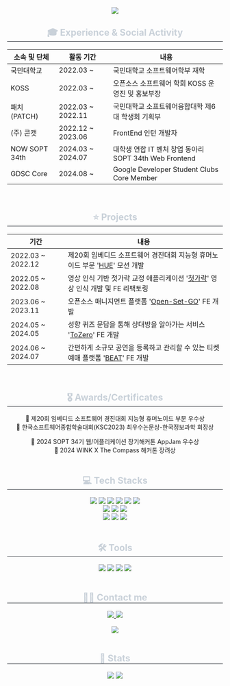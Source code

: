 <div align= "center">
    <img src="https://capsule-render.vercel.app/api?type=waving&color=e19898&height=180&text=Yun%20Sinji&animation=&fontColor=e4d2d2&fontSize=70" />
    </div>
    <div align= "center">
    <h2 style="border-bottom: 1px solid #21262d; color: #c9d1d9;"> 🎓 Experience & Social Activity </h2> 
    <div style="margin: 0 auto; text-align: center;" align= "center">
          </div>
        <table class="tg"><thead>
  <tr>
    <th class="tg-c3ow">소속 및 단체</th>
    <th class="tg-c3ow">활동 기간</th>
    <th class="tg-c3ow">내용</th>
  </tr></thead>
<tbody>
  <tr>
    <td class="tg-c3ow">국민대학교</td>
    <td class="tg-c3ow">2022.03 ~</td>
    <td class="tg-c3ow">국민대학교 소프트웨어학부 재학</td>
  </tr>
  <tr>
    <td class="tg-c3ow">KOSS</td>
    <td class="tg-0pky">2022.03 ~</td>
    <td class="tg-0pky">오픈소스 소프트웨어 학회 KOSS 운영진 및 홍보부장</td>
  </tr>
  <tr>
    <td class="tg-0pky">패치 (PATCH)</td>
    <td class="tg-nrix">2022.03 ~ 2022.11</td>
    <td class="tg-0pky">국민대학교 소프트웨어융합대학 제6대 학생회 기획부</td>
  </tr>
  <tr>
    <td class="tg-baqh">(주) 콘캣</td>
    <td class="tg-0lax">2022.12 ~ 2023.06</td>
    <td class="tg-baqh">FrontEnd 인턴 개발자</td>
  </tr>
  <tr>
    <td class="tg-0lax">NOW SOPT 34th</td>
    <td class="tg-0lax">2024.03 ~ 2024.07</td>
    <td class="tg-0lax">대학생 연합 IT 벤처 창업 동아리 SOPT 34th Web Frontend</td>
  </tr>
 <tr>
    <td class="tg-0lax">GDSC Core</td>
    <td class="tg-0lax">2024.08 ~ </td>
    <td class="tg-0lax">Google Developer Student Clubs Core Member</td>
  </tr>
</tbody>
</table>
</div>
<br/>
    <div align= "center">
    <h2 style="border-bottom: 1px solid #21262d; color: #c9d1d9;"> ⭐ Projects </h2> 
    <div style="margin: 0 auto; text-align: center;" align= "center">
</div>
<table class="tg"><thead>
  <tr>
    <th class="tg-c3ow">기간</th>
    <th class="tg-c3ow">내용</th>
  </tr></thead>
<tbody>
  <tr>
    <td class="tg-c3ow">2022.03 ~ 2022.12</td>
    <td class="tg-c3ow">제20회 임베디드 소프트웨어 경진대회 지능형 휴머노이드 부문 '<a href="https://github.com/2022HUE/2022ESWContest_robot_2005">HUE</a>' 모션 개발</td>
  </tr>
  <tr>
    <td class="tg-c3ow">2022.05 ~ 2022.08</td>
    <td class="tg-0pky">영상 인식 기반 젓가락 교정 애플리케이션 '<a href="https://github.com/2022HUE/Firstick-APP">첫가락</a>' 영상 인식 개발 및 FE 리팩토링</td>
  </tr>
  <tr>
    <td class="tg-0pky">2023.06 ~ 2023.11</td>
    <td class="tg-nrix">오픈소스 매니지먼트 플랫폼 '<a href="https://github.com/AgainIoT/Open-Set-Go">Open-Set-GO</a>' FE 개발</td>
  </tr>
  <tr>
    <td class="tg-baqh">2024.05 ~ 2024.05</td>
    <td class="tg-0lax">성향 퀴즈 문답을 통해 상대방을 알아가는 서비스 '<a href="https://github.com/SOPT-Hackathon-Web4/sopkathon-client">ToZero</a>' FE 개발</td>
  </tr>
  <tr>
    <td class="tg-0lax">2024.06 ~ 2024.07</td>
    <td class="tg-0lax">간편하게 소규모 공연을 등록하고 관리할 수 있는 티켓 예매 플랫폼 '<a href="https://github.com/TEAM-BEAT/BEAT-Client">BEAT</a>' FE 개발</td>
  </tr>
</tbody>
</table>
    </div>
    <br/>
     <div align= "center">
    <h2 style="border-bottom: 1px solid #21262d; color: #c9d1d9;"> 🎖️ Awards/Certificates </h2> 
    <div style="margin: 0 auto; text-align: center;" align= "center">
    </div>
<d>🥈 제20회 임베디드 소프트웨어 경진대회 지능형 휴머노이드 부문 우수상</d>
     <br/>
<d>🏅 한국소프트웨어종합학술대회(KSC2023) 최우수논문상-한국정보과학 회장상</d>

<d>🥈 2024 SOPT 34기 웹/어플리케이션 장기해커톤 AppJam 우수상</d>     <br/>
<d>🥉 2024 WINK X The Compass 해커톤 장려상</d>
<br/>
<br/>
<div align= "center">
<h2 style="border-bottom: 1px solid #21262d; color: #c9d1d9;"> 💻 Tech Stacks </h2> 
<div style="margin: 0 auto; text-align: center;" align= "center"> <img src="https://img.shields.io/badge/HTML5-E34F26?style=for-the-badge&logo=HTML5&logoColor=white">
      <img src="https://img.shields.io/badge/CSS3-1572B6?style=for-the-badge&logo=CSS3&logoColor=white">
      <img src="https://img.shields.io/badge/Javascript-F7DF1E?style=for-the-badge&logo=Javascript&logoColor=white">
      <img src="https://img.shields.io/badge/typescript-%23007ACC.svg?style=for-the-badge&logo=typescript&logoColor=white">
      <img src="https://img.shields.io/badge/React-61DAFB?style=for-the-badge&logo=React&logoColor=white">
      <img src="https://img.shields.io/badge/StyledComponents-DB7093?style=for-the-badge&logo=StyledComponents&logoColor=white">
      <br/><img src="https://img.shields.io/badge/Dart-0175C2?style=for-the-badge&logo=Dart&logoColor=white">
      <img src="https://img.shields.io/badge/Flutter-02569B?style=for-the-badge&logo=Flutter&logoColor=white">
      <img src="https://img.shields.io/badge/Firebase-DD2C00?style=for-the-badge&logo=Firebase&logoColor=white">
    <br/><img src="https://img.shields.io/badge/Python-3776AB?style=for-the-badge&logo=Python&logoColor=white">
    <img src="https://img.shields.io/badge/OpenCV-5C3EE8?style=for-the-badge&logo=OpenCV&logoColor=white">
    <img src="https://img.shields.io/badge/tensorflow-FF6F00?style=for-the-badge&logo=tensorflow&logoColor=white">
      </div>
</div>
<br/>
<!--     <div align= "center">
<h2 style="border-bottom: 1px solid #21262d; color: #c9d1d9;"> 🤔 Interested In </h2> 
<div style="margin: 0 auto; text-align: center;" align= "center">
      <img src="https://img.shields.io/badge/React Query-FF4154?style=for-the-badge&logo=React Query&logoColor=white">
      <img src="https://img.shields.io/badge/Next.js-000000?style=for-the-badge&logo=Next.js&logoColor=white">
      </div>
</div>
<br/> -->
<div align= "center">
<h2 style="border-bottom: 1px solid #21262d; color: #c9d1d9;"> 🛠️ Tools </h2> 
<div style="margin: 0 auto; text-align: center;" align= "center">
      <img src="https://img.shields.io/badge/Git-F05032?style=for-the-badge&logo=Git&logoColor=white">
      <img src="https://img.shields.io/badge/Github-181717?style=for-the-badge&logo=Github&logoColor=white">
      <img src="https://img.shields.io/badge/Notion-000000?style=for-the-badge&logo=Notion&logoColor=white">
      <img src="https://img.shields.io/badge/Slack-4A154B?style=for-the-badge&logo=Slack&logoColor=white">
      </div>
</div>
<br/>
<div align= "center">
<h2 style="border-bottom: 1px solid #21262d; color: #c9d1d9;"> 🧑‍💻 Contact me </h2> 
<div align= "center"> <a href=https://velog.io/@dawnww/posts> <img src="https://img.shields.io/badge/Velog-20C997?style=for-the-badge&logo=Velog&logoColor=white&link=https://velog.io/@dawnww/posts"> </a>
     <a href=https://www.instagram.com/d_awnww> <img src="https://img.shields.io/badge/Instagram-E4405F?style=for-the-badge&logo=Instagram&logoColor=white&link=https://www.instagram.com/d_awnww"> </a>
      </div>  <br> 
<div align= "center"> <a href="https://hits.seeyoufarm.com"> <img src="https://hits.seeyoufarm.com/api/count/incr/badge.svg?url=https%3A%2F%2Fgithub.com%2Fsinji2102%2F&count_bg=%23000000&title_bg=%23000000&icon=github.svg&icon_color=%23FFFFFF&title=GitHub&edge_flat=false"/></a>
   </div> 
</div>
<br/>
<div align= "center"> 
<h2 style="border-bottom: 1px solid #21262d; color: #c9d1d9;"> 🏅 Stats </h2> <div align= "center"> <img src="https://github-readme-stats.vercel.app/api?username=sinji2102&bg_color=180,ffffff,00000000&title_color=000000&text_color=000000"
     /> <img src="https://github-readme-stats.vercel.app/api/top-langs/?username=sinji2102&layout=compact&bg_color=180,ffffff,00000000&title_color=000000&text_color=000000"
       /> </div> 
</div>
    
